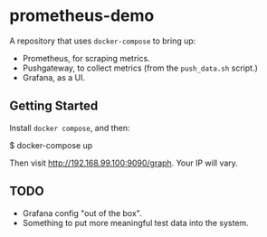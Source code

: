 # prometheus-demo

A repository that uses `docker-compose` to bring up:

* Prometheus, for scraping metrics.
* Pushgateway, to collect metrics (from the `push_data.sh` script.)
* Grafana, as a UI.

## Getting Started

Install `docker compose`, and then:

  $ docker-compose up

Then visit http://192.168.99.100:9090/graph. Your IP will vary.

## TODO

* Grafana config "out of the box".
* Something to put more meaningful test data into the system.